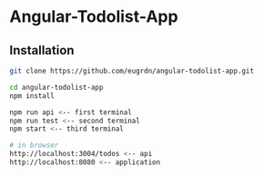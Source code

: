 Angular-Todolist-App
====================

## Installation

```bash
git clone https://github.com/eugrdn/angular-todolist-app.git

cd angular-todolist-app
npm install

npm run api <-- first terminal
npm run test <-- second terminal
npm start <-- third terminal

# in browser
http://localhost:3004/todos <-- api
http://localhost:8080 <-- application
```
